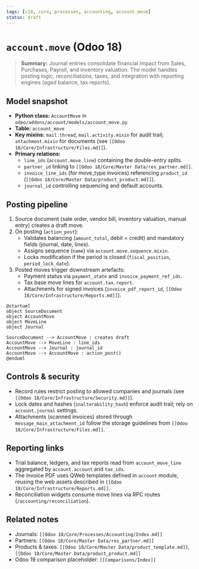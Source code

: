 ```yaml
---
tags: [v18, core, processes, accounting, account_move]
status: draft
---
```

# `account.move` (Odoo 18)

> **Summary:** Journal entries consolidate financial impact from Sales, Purchases, Payroll, and inventory valuation. The model handles posting logic, reconciliations, taxes, and integration with reporting engines (aged balance, tax reports).

## Model snapshot
- **Python class:** `AccountMove` in `odoo/addons/account/models/account_move.py`
- **Table:** `account_move`
- **Key mixins:** `mail.thread`, `mail.activity.mixin` for audit trail; `attachment.mixin` for documents (see `[[Odoo 18/Core/Infrastructure/Files.md]]`).
- **Primary relations:**
  - `line_ids` (`account.move.line`) containing the double-entry splits.
  - `partner_id` linking to `[[Odoo 18/Core/Master Data/res_partner.md]]`.
  - `invoice_line_ids` (for move_type invoices) referencing `product_id` (`[[Odoo 18/Core/Master Data/product_product.md]]`).
  - `journal_id` controlling sequencing and default accounts.

## Posting pipeline
1. Source document (sale order, vendor bill, inventory valuation, manual entry) creates a draft move.
2. On posting (`action_post`):
   - Validates balancing (`amount_total`, debit = credit) and mandatory fields (journal, date, lines).
   - Assigns sequence (`name`) via `account.move.sequence.mixin`.
   - Locks modification if the period is closed (`fiscal_position`, `period_lock_date`).
3. Posted moves trigger downstream artefacts:
   - Payment status via `payment_state` and `invoice_payment_ref_ids`.
   - Tax base move lines for `account.tax.report`.
   - Attachments for signed invoices (`invoice_pdf_report_id`, `[[Odoo 18/Core/Infrastructure/Reports.md]]`).

```plantuml
@startuml
object SourceDocument
object AccountMove
object MoveLine
object Journal

SourceDocument --> AccountMove : creates draft
AccountMove --> MoveLine : line_ids
AccountMove --> Journal : journal_id
AccountMove --> AccountMove : action_post()
@enduml
```

## Controls & security
- Record rules restrict posting to allowed companies and journals (see `[[Odoo 18/Core/Infrastructure/Security.md]]`).
- Lock dates and hashes (`inalterability_hash`) enforce audit trail; rely on `account.journal` settings.
- Attachments (scanned invoices) stored through `message_main_attachment_id` follow the storage guidelines from `[[Odoo 18/Core/Infrastructure/Files.md]]`.

## Reporting links
- Trial balance, ledgers, and tax reports read from `account_move_line` aggregated by `account.account` and `tax_ids`.
- The invoice PDF uses QWeb templates defined in `account` module, reusing the web assets described in `[[Odoo 18/Core/Infrastructure/Reports.md]]`.
- Reconciliation widgets consume move lines via RPC routes (`/accounting/reconciliation`).

## Related notes
- Journals: `[[Odoo 18/Core/Processes/Accounting/Index.md]]`
- Partners: `[[Odoo 18/Core/Master Data/res_partner.md]]`
- Products & taxes: `[[Odoo 18/Core/Master Data/product_template.md]]`, `[[Odoo 18/Core/Master Data/product_product.md]]`
- Odoo 19 comparison placeholder: `[[Comparisons/Index]]`
